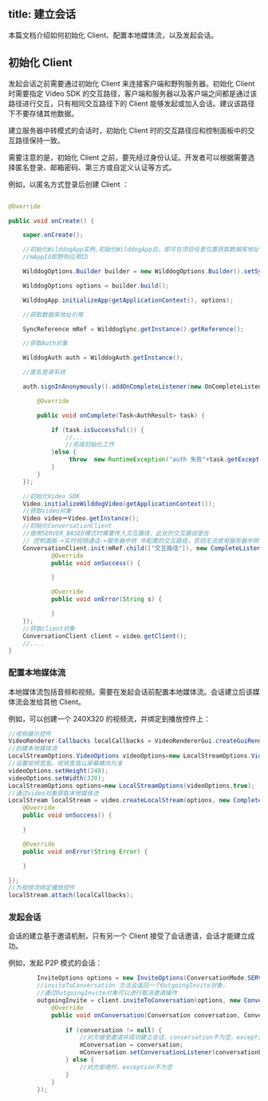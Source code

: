 ﻿title: 建立会话
---

本篇文档介绍如何初始化 Client、配置本地媒体流，以及发起会话。

## 初始化 Client

发起会话之前需要通过初始化 Client 来连接客户端和野狗服务器。初始化 Client 时需要指定 Video SDK 的交互路径，客户端和服务器以及客户端之间都是通过该路径进行交互，只有相同交互路径下的 Client 能够发起或加入会话。建议该路径下不要存储其他数据。

建立服务器中转模式的会话时，初始化 Client 时的交互路径应和控制面板中的交互路径保持一致。

需要注意的是，初始化 Client 之前，要先经过身份认证。开发者可以根据需要选择匿名登录、邮箱密码、第三方或自定义认证等方式。

例如，以匿名方式登录后创建 Client ：

```java

@Override

public void onCreate() { 

    super.onCreate(); 

    //初始化WilddogApp实例,初始化WilddogApp后，即可在项目任意位置获取数据库地址引用
    //mAppId即野狗应用ID

    WilddogOptions.Builder builder = new WilddogOptions.Builder().setSyncUrl("http://"+ mAppId +".wilddogio.com");

    WilddogOptions options = builder.build();

    WilddogApp.initializeApp(getApplicationContext(), options);

    //获取数据库地址引用

    SyncReference mRef = WilddogSync.getInstance().getReference();

    //获取Auth对象

    WilddogAuth auth = WilddogAuth.getInstance();

    //匿名登录系统

    auth.signInAnonymously().addOnCompleteListener(new OnCompleteListener<AuthResult>() {

        @Override

        public void onComplete(Task<AuthResult> task) {

            if (task.isSuccessful()) {
                //...
                //完成初始化工作 
            }else {
                 throw  new RuntimeException("auth 失败"+task.getException().getMessage());
            }
        }
    });

    //初始化Video SDK
    Video.initializeWilddogVideo(getApplicationContext());
    //获取video对象
    Video video＝Video.getInstance();
    //初始化ConversationClient
    //使用SERVER_BASED模式时需要传入交互路径，此处的交互路径是在 
    // 控制面板->实时视频通话->服务器中转 中配置的交互路径，否则无法使用服务器中转功能
    ConversationClient.init(mRef.child(["交互路径"]), new CompleteListener() {
            @Override
            public void onSuccess() {

            }

            @Override
            public void onError(String s) {

            }
    });
    //获取client对象
    ConversationClient client = video.getClient();
    //....
}

```


### 配置本地媒体流

本地媒体流包括音频和视频。需要在发起会话前配置本地媒体流。会话建立后该媒体流会发给其他 Client。

例如，可以创建一个 240X320 的视频流，并绑定到播放控件上：

```java
//视频展示控件
VideoRenderer.Callbacks localCallbacks = VideoRendererGui.createGuiRenderer(0, 0, 100, 75, RendererCommon.ScalingType.SCALE_ASPECT_FILL, true); 
//创建本地媒体流
LocalStreamOptions.VideoOptions videoOptions=new LocalStreamOptions.VideoOptions(true);
//设置视频宽高。视频宽高以屏幕横向为准
videoOptions.setHeight(240);
videoOptions.setWidth(320);
LocalStreamOptions options=new LocalStreamOptions(videoOptions,true);
//通过video对象获取本地媒体流
LocalStream localStream = video.createLocalStream(options, new CompleteListener() { 
    @Override 
    public void onSuccess() {

    } 

    @Override 
    public void onError(String Error) { 

    } 

}); 
//为视频流绑定播放控件
localStream.attach(localCallbacks);
```

### 发起会话

会话的建立基于邀请机制，只有另一个 Client 接受了会话邀请，会话才能建立成功。

例如，发起 P2P 模式的会话：

```java
        InviteOptions options = new InviteOptions(ConversationMode.SERVER_BASED, participants, stream);
        //inviteToConversation 方法会返回一个OutgoingInvite对象，
        //通过OutgoingInvite对象可以进行取消邀请操作
        outgoingInvite = client.inviteToConversation(options, new ConversationCallback() {
            @Override
            public void onConversation(Conversation conversation, ConversationException exception) {
            
                if (conversation != null) {
                    //对方接受邀请并成功建立会话，conversation不为空，exception为空
                    mConversation = conversation;
                    mConversation.setConversationListener(conversationListener);
                } else {
                    //对方拒绝时，exception不为空
                }
            }
        });
```


